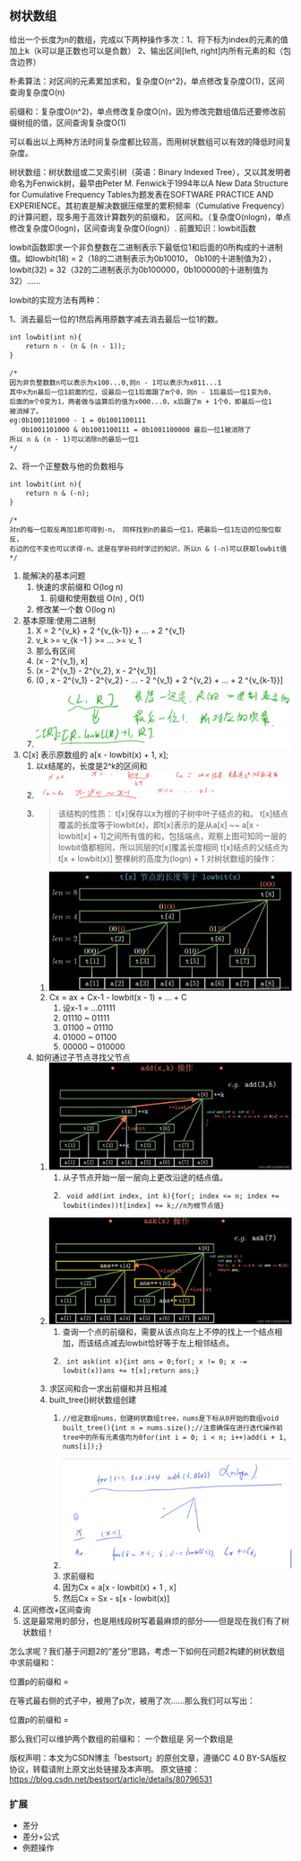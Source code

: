 ## 树状数组
给出一个长度为n的数组，完成以下两种操作多次：1、将下标为index的元素的值加上k（k可以是正数也可以是负数） 2、输出区间[left, right]内所有元素的和（包含边界）

朴素算法：对区间的元素累加求和，复杂度O(n^2)，单点修改复杂度O(1)，区间查询复杂度O(n)

前缀和：复杂度O(n^2)，单点修改复杂度O(n)，因为修改完数组值后还要修改前缀树组的值，区间查询复杂度O(1)

可以看出以上两种方法时间复杂度都比较高，而用树状数组可以有效的降低时间复杂度。

树状数组：树状数组或二叉索引树（英语：Binary Indexed Tree），又以其发明者命名为Fenwick树，最早由Peter M. Fenwick于1994年以A New Data Structure for Cumulative Frequency Tables为题发表在SOFTWARE PRACTICE AND EXPERIENCE。其初衷是解决数据压缩里的累积频率（Cumulative Frequency）的计算问题，现多用于高效计算数列的前缀和， 区间和。（复杂度O(nlogn)，单点修改复杂度O(logn)，区间查询复杂度O(logn)）.
前置知识：lowbit函数

lowbit函数即求一个非负整数在二进制表示下最低位1和后面的0所构成的十进制值。如lowbit(18) = 2（18的二进制表示为0b10010， 0b10的十进制值为2），lowbit(32) = 32（32的二进制表示为0b100000，0b100000的十进制值为32）......

lowbit的实现方法有两种：

1、消去最后一位的1然后再用原数字减去消去最后一位1的数。

~~~
int lowbit(int n){
    return n - (n & (n - 1));
}
 
/*
因为非负整数数n可以表示为x100...0,则n - 1可以表示为x011...1
其中x为n最后一位1前面的位，设最后一位1后面跟了m个0，则n - 1后最后一位1变为0，
后面的m个0变为1，两者做与运算后的值为x000...0，x后跟了m + 1个0，即最后一位1
被消掉了。
eg:0b1001101000 - 1 = 0b1001100111
   0b1001101000 & 0b1001100111 = 0b1001100000 最后一位1被消除了
所以 n & (n - 1)可以消除n的最后一位1
*/
~~~
2、将一个正整数与他的负数相与

~~~
int lowbit(int n){
    return n & (-n);
}
 
/*
对n的每一位取反再加1即可得到-n， 同样找到n的最后一位1，把最后一位1左边的位按位取反，
右边的位不变也可以求得-n，这是在学补码时学过的知识，所以n & (-n)可以获取lowbit值
*/
~~~
1. 能解决的基本问题
   1. 快速的求前缀和 O(log n)
      1. 前缀和使用数组 O(n) , O(1)
   2. 修改某一个数 O(log n)
2. 基本原理:使用二进制
   1. X = 2 ^{v_k} + 2 ^{v_{k-1}} + ... + 2 ^{v_1}
   2. v_k >= v_{k -1 } >= ... >= v_ 1
   3. 那么有区间
   4. (x - 2^{v_1}, x]
   5. (x - 2^{v_1} - 2^{v_2}, x - 2^{v_1}]
   6. (0 , x - 2^{v_1} - 2^{v_2} - ... -  2 ^{v_1} + 2 ^{v_2} + ... + 2 ^{v_{k-1}}]
   7. ![img.png](Cx.png)
3. C[x] 表示原数组的 a[x - lowbit(x) + 1, x]; 
   1. 以x结尾的，长度是2^k的区间和
   2. ![img_2.png](img_2.png)
   3. > 该结构的性质：
t[x]保存以x为根的子树中叶子结点的和。
t[x]结点覆盖的长度等于lowbit(x)，即t[x]表示的是从a[x] ~~ a[x - lowbit[x] + 1]之间所有值的和，包括端点，观察上图可知同一层的lowbit值都相同，所以同层的t[x]覆盖长度相同
t[x]结点的父结点为t[x + lowbit(x)]
整棵树的高度为(logn) + 1
对树状数组的操作：
      1. ![img_3.png](img_3.png)
      2. Cx = ax + Cx-1 - lowbit(x - 1) + ... + C
         1. 设x-1 = ...01111
         2. 01110 ~ 01111
         3. 01100 ~ 01110
         4. 01000 ~ 01100
         5. 00000 ~ 010000
   4. 如何通过子节点寻找父节点
      1. ![img_5.png](img_5.png)
         1. 从子节点开始一层一层向上更改沿途的结点值。
         2. ~~~
             void add(int index, int k){for(; index <= n; index += lowbit(index))t[index] += k;//n为根节点值}
            ~~~
      2. ![img_4.png](img_4.png)
         1. 查询一个点的前缀和，需要从该点向左上不停的找上一个结点相加，而该结点减去lowbit恰好等于左上相邻结点。
         2. ~~~
             int ask(int x){int ans = 0;for(; x != 0; x -= lowbit(x))ans += t[x];return ans;}
            ~~~
      3. 求区间和合一求出前缀和并且相减
      4. built_tree()树状数组创建
         1. ~~~
            //给定数组nums，创建树状数组tree，nums是下标从0开始的数组void built_tree(){int n = nums.size();//注意确保在进行迭代操作前tree中的所有元素值均为0for(int i = 0; i < n; i++)add(i + 1, nums[i]);}
            ~~~
         2. ![img_6.png](img_6.png)
         3. 求前缀和
         4. 因为Cx = a[x - lowbit(x) + 1 , x]
         5. 然后Cx = Sx - s[x - lowbit(x)]
4. 区间修改+区间查询
5. 这是最常用的部分，也是用线段树写着最麻烦的部分——但是现在我们有了树状数组！

怎么求呢？我们基于问题2的“差分”思路，考虑一下如何在问题2构建的树状数组中求前缀和：

位置p的前缀和 =



在等式最右侧的式子中，被用了p次，被用了次……那么我们可以写出：

位置p的前缀和 =

那么我们可以维护两个数组的前缀和：
一个数组是
另一个数组是

版权声明：本文为CSDN博主「bestsort」的原创文章，遵循CC 4.0 BY-SA版权协议，转载请附上原文出处链接及本声明。
原文链接：https://blog.csdn.net/bestsort/article/details/80796531
### 扩展
- 差分
- 差分+公式
- 例题操作
